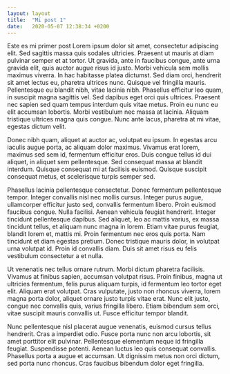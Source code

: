 ```yaml
---
layout: layout
title:  "Mi post 1"
date:   2020-05-07 12:38:34 +0200
---
```

Este es mi primer post
Lorem ipsum dolor sit amet, consectetur adipiscing elit. Sed sagittis massa quis sodales ultricies. Praesent ut mauris at diam pulvinar semper et at tortor. Ut gravida, ante in faucibus congue, ante urna gravida elit, quis auctor augue risus id justo. Morbi vehicula sem mollis maximus viverra. In hac habitasse platea dictumst. Sed diam orci, hendrerit sit amet lectus eu, pharetra ultrices nunc. Quisque vel fringilla mauris. Pellentesque eu blandit nibh, vitae lacinia nibh. Phasellus efficitur leo quam, in suscipit magna sagittis vel. Sed dapibus eget orci quis ultrices. Praesent nec sapien sed quam tempus interdum quis vitae metus. Proin eu nunc eu elit accumsan lobortis. Morbi vestibulum nec massa at lacinia. Aliquam tristique ultrices magna quis congue. Nunc ante lacus, pharetra at mi vitae, egestas dictum velit.

Donec nibh quam, aliquet at auctor ac, volutpat eu ipsum. In egestas arcu iaculis augue porta, ac aliquam dolor maximus. Vivamus erat lorem, maximus sed sem id, fermentum efficitur eros. Duis congue tellus id dui aliquet, in aliquet sem pellentesque. Sed consequat massa at blandit interdum. Quisque consequat mi at facilisis euismod. Quisque suscipit consequat metus, et scelerisque turpis semper sed.

Phasellus lacinia pellentesque consectetur. Donec fermentum pellentesque tempor. Integer convallis nisl nec mollis cursus. Integer purus augue, ullamcorper efficitur justo sed, convallis fermentum libero. Proin euismod faucibus congue. Nulla facilisi. Aenean vehicula feugiat hendrerit. Integer tincidunt pellentesque dapibus. Sed aliquet, leo ac mattis varius, ex massa tincidunt tellus, et aliquam nunc magna in lorem. Etiam vitae purus feugiat, blandit lorem et, mattis mi. Proin fermentum nec eros quis porta. Nam tincidunt et diam egestas pretium. Donec tristique mauris dolor, in volutpat urna volutpat id. Proin id convallis diam. Duis sit amet risus eu felis vestibulum consectetur a et nulla.

Ut venenatis nec tellus ornare rutrum. Morbi dictum pharetra facilisis. Vivamus at finibus sapien, accumsan volutpat risus. Proin finibus, magna ut ultricies fermentum, felis purus aliquam turpis, id fermentum leo tortor eget elit. Aliquam erat volutpat. Cras vulputate, justo non rhoncus viverra, lorem magna porta dolor, aliquet ornare justo turpis vitae erat. Nunc elit justo, congue nec convallis quis, varius fringilla libero. Etiam bibendum sem orci, vitae suscipit mauris convallis ut. Fusce efficitur tempor blandit.

Nunc pellentesque nisl placerat augue venenatis, euismod cursus tellus hendrerit. Cras a imperdiet odio. Fusce porta nunc non arcu lobortis, sit amet porttitor elit pulvinar. Pellentesque elementum neque id fringilla feugiat. Suspendisse potenti. Aenean luctus leo quis consequat convallis. Phasellus porta a augue et accumsan. Ut dignissim metus non orci dictum, sed porta nunc rhoncus. Cras faucibus bibendum dolor eget fringilla.